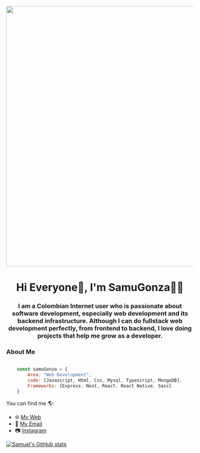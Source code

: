 <div id="header" align="center">
    <img src="https://user-images.githubusercontent.com/84251131/233651126-06838a4c-e873-45dd-b8de-29abc35fe636.png" width="700" />
    <h1 align="center">Hi Everyone🤟, I'm SamuGonza👨‍💻 </h1>
    <h3>I am a Colombian Internet user who is passionate about software development, especially web development and its backend infrastructure. Although I can do fullstack web development perfectly, from frontend to backend, I love doing projects that help me grow as a developer.</h3>
</div>

### About Me
```js

    const samuGonza = {
        Area: "Web Development",
        code: [Javascript, Html, Css, Mysql, Typescript, MongoDB],
        Frameworks: [Express, Nest, React, React Native, Sass]
    }

```

You can find me 🌎:
- 🌐 [My Web](https://samuegonzalez.netlify.app/)
- 📧 [My Email](samvasgoo@gmail.com)
- 📷 [Instagram](instagram.com/samugonza.jpg)

[![Samuel's GitHub stats](https://github-readme-stats.vercel.app/api?username=SamuelVasquezGonzalez&show_icons=true&theme=radical)](https://github.com/anuraghazra/github-readme-stats)
